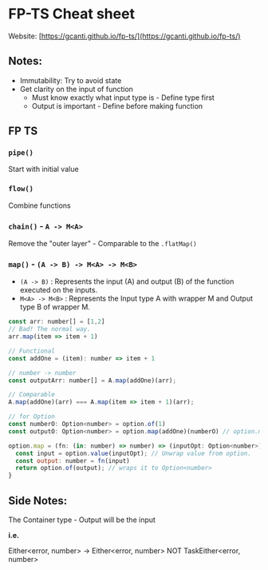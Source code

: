 # FP-TS Cheat sheet

Website: [https://gcanti.github.io/fp-ts/](https://gcanti.github.io/fp-ts/)


## Notes:
- Immutability: Try to avoid state
- Get clarity on the input of function
  - Must know exactly what input type is - Define type first
  - Output is important - Define before making function

## FP TS 

### `pipe()`
Start with initial value

### `flow()`
Combine functions 

### `chain()` - `A -> M<A>`

Remove the "outer layer" - Comparable to the `.flatMap()`

### `map()` - `(A -> B) -> M<A> -> M<B>`

- `(A -> B)` : Represents the input (A) and output (B) of the function executed on the inputs.
- `M<A> -> M<B>` : Represents the Input type A with wrapper M and Output type B of wrapper M.

```javascript
const arr: number[] = [1,2]
// Bad! The normal way.
arr.map(item => item + 1)

// Functional 
const addOne = (item): number => item + 1

// number -> number 
const outputArr: number[] = A.map(addOne)(arr);

// Comparable 
A.map(addOne)(arr) === A.map(item => item + 1)(arr);

// for Option 
const numberO: Option<number> = option.of(1)
const outputO: Option<number> = option.map(addOne)(numberO) // option.map will "unwrap" the option and pass the value to addOne.

option.map = (fn: (in: number) => number) => (inputOpt: Option<number>): Option<number> => {
  const input = option.value(inputOpt); // Unwrap value from option.
  const output: number = fn(input)
  return option.of(output); // wraps it to Option<number>
} 
```

## Side Notes:

The Container type - Output will be the input 

**i.e.**

Either<error, number> -> Either<error, number> NOT TaskEither<error, number>